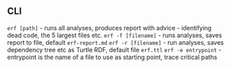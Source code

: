 ## CLI

`erf [path]` - runs all analyses, produces report with advice - identifying dead code, the 5 largest files etc.
`erf -f [filename]` - runs analyses, saves report to file, default `erf-report.md`
`erf -r [filename]` - run analyses, saves dependency tree etc as Turtle RDF, default file `erf.ttl`
`erf -e entrypoint` - entrypoint is the name of a file to use as starting point, trace critical paths